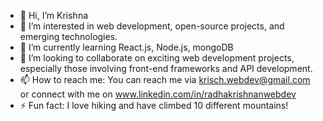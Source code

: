 - 👋 Hi, I’m Krishna
- 👀 I’m interested in web development, open-source projects, and emerging technologies.
- 🌱 I’m currently learning React.js, Node.js, mongoDB
- 💞️ I’m looking to collaborate on exciting web development projects, especially those involving front-end frameworks and API development.
- 📫 How to reach me: You can reach me via krisch.webdev@gmail.com or connect with me on www.linkedin.com/in/radhakrishnanwebdev
- ⚡ Fun fact: I love hiking and have climbed 10 different mountains!

